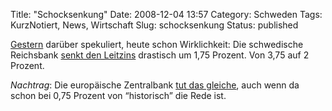 Title: "Schocksenkung"
Date: 2008-12-04 13:57
Category: Schweden
Tags: KurzNotiert, News, Wirtschaft
Slug: schocksenkung
Status: published

[Gestern](http://www.fiket.de/2008/12/03/die-schwedische-wirtschaft/)
darüber spekuliert, heute schon Wirklichkeit: Die schwedische Reichsbank
[senkt den
Leitzins](http://www.dn.se/DNet/jsp/polopoly.jsp?d=3130&a=859630)
drastisch um 1,75 Prozent. Von 3,75 auf 2 Prozent.

*Nachtrag*: Die europäische Zentralbank [tut das
gleiche](http://www.spiegel.de/wirtschaft/0,1518,594400,00.html), auch
wenn da schon bei 0,75 Prozent von “historisch” die Rede ist.

